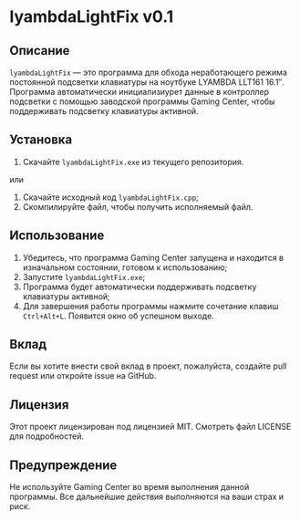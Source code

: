 ﻿# lyambdaLightFix v0.1

## Описание
`lyambdaLightFix` — это программа для обхода неработающего режима постоянной подсветки клавиатуры на ноутбуке LYAMBDA LLT161 16.1″. Программа автоматически инициализиурет данные в контроллер подсветки с помощью заводской программы Gaming Center, чтобы поддерживать подсветку клавиатуры активной.

## Установка
1. Скачайте `lyambdaLightFix.exe` из текущего репозитория.
   
или

1. Скачайте исходный код `lyambdaLightFix.cpp`;
2. Скомпилируйте файл, чтобы получить исполняемый файл.

## Использование
1. Убедитесь, что программа Gaming Center запущена и находится в изначальном состоянии, готовом к использованию;
2. Запустите `lyambdaLightFix.exe`;
3. Программа будет автоматически поддерживать подсветку клавиатуры активной;
4. Для завершения работы программы нажмите сочетание клавиш `Ctrl+Alt+L`. Появится окно об успешном выходе.

## Вклад
Если вы хотите внести свой вклад в проект, пожалуйста, создайте pull request или откройте issue на GitHub.

## Лицензия
Этот проект лицензирован под лицензией MIT. Смотреть файл LICENSE для подробностей.

## Предупреждение
Не используйте Gaming Center во время выполнения данной программы. Все дальнейшие действия выполняются на ваши страх и риск.
